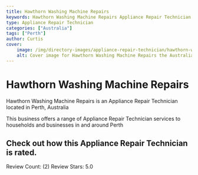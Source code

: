 ```yaml
---
title: Hawthorn Washing Machine Repairs
keywords: Hawthorn Washing Machine Repairs Appliance Repair Technician Perth Australia 
type: Appliance Repair Technician 
categories: ["Australia"]
tags: ["Perth"]
author: Curtis
cover:
    image: /img/directory-images/appliance-repair-technician/hawthorn-washing-machine-repairs.webp
    alt: Cover image for Hawthorn Washing Machine Repairs the Australia based Appliance Repair Technician servicing Perth 
---
```


# Hawthorn Washing Machine Repairs
Hawthorn Washing Machine Repairs is an Appliance Repair Technician located in Perth, Australia

This business offers a range of Appliance Repair Technician services to households and businesses in and around Perth

## Check out how this Appliance Repair Technician is rated.
Review Count: (2)
Review Stars: 5.0
